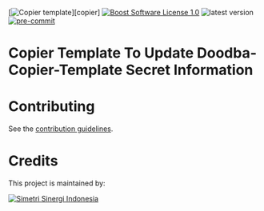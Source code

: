 [![Copier template](https://img.shields.io/badge/template%20engine-copier-informational)][copier]
[![Boost Software License 1.0](https://img.shields.io/badge/license-bsl--1.0-important)](COPYING)
![latest version](https://img.shields.io/github/v/release/open-synergy/doodba-copier-update-secret?sort=semver)
[![pre-commit](https://img.shields.io/badge/pre--commit-enabled-brightgreen?logo=pre-commit&logoColor=white)](https://pre-commit.com/)

# Copier Template To Update Doodba-Copier-Template Secret Information


# Contributing

See the [contribution guidelines](CONTRIBUTING.md).

# Credits

This project is maintained by:

[![Simetri Sinergi Indonesia](https://simetri-sinergi.id/logo.png)](https://simetri-sinergi.id.com)
